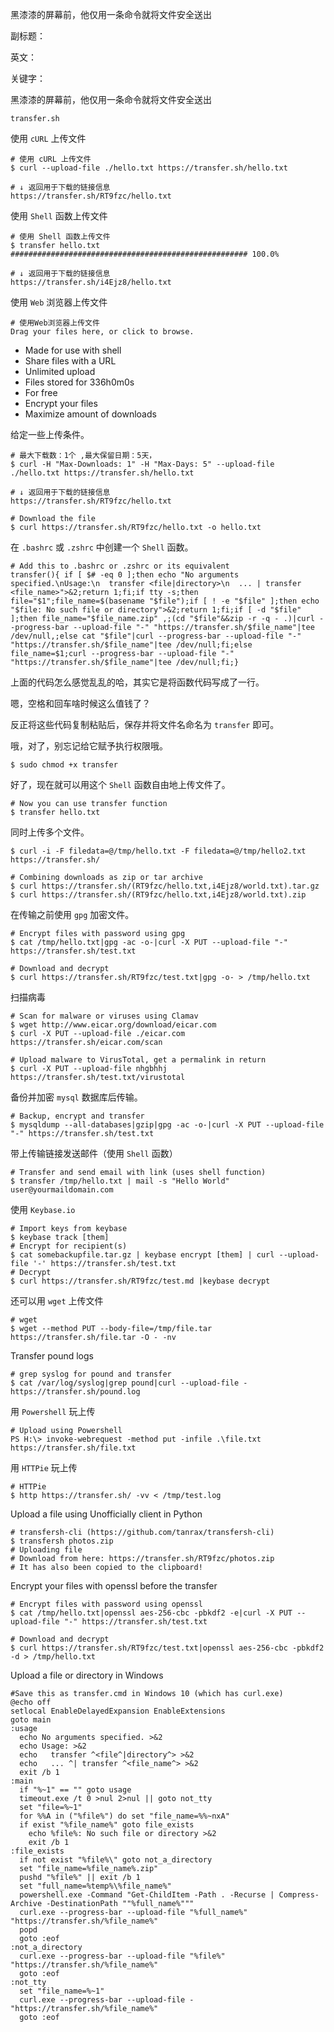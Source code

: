 黑漆漆的屏幕前，他仅用一条命令就将文件安全送出

副标题：

英文：

关键字：



黑漆漆的屏幕前，他仅用一条命令就将文件安全送出





`transfer.sh`



使用 `cURL` 上传文件

```
# 使用 cURL 上传文件
$ curl --upload-file ./hello.txt https://transfer.sh/hello.txt

# ↓ 返回用于下载的链接信息
https://transfer.sh/RT9fzc/hello.txt
```



使用 `Shell` 函数上传文件

```
# 使用 Shell 函数上传文件
$ transfer hello.txt
##################################################### 100.0%

# ↓ 返回用于下载的链接信息
https://transfer.sh/i4Ejz8/hello.txt
```



使用 `Web` 浏览器上传文件

```
# 使用Web浏览器上传文件
Drag your files here, or click to browse.
```







* Made for use with shell
* Share files with a URL
* Unlimited upload
* Files stored for 336h0m0s
* For free
* Encrypt your files
* Maximize amount of downloads





给定一些上传条件。

```
# 最大下载数：1个 ,最大保留日期：5天，
$ curl -H "Max-Downloads: 1" -H "Max-Days: 5" --upload-file ./hello.txt https://transfer.sh/hello.txt

# ↓ 返回用于下载的链接信息
https://transfer.sh/RT9fzc/hello.txt

# Download the file
$ curl https://transfer.sh/RT9fzc/hello.txt -o hello.txt
```





在 `.bashrc` 或 `.zshrc` 中创建一个 `Shell` 函数。

```
# Add this to .bashrc or .zshrc or its equivalent
transfer(){ if [ $# -eq 0 ];then echo "No arguments specified.\nUsage:\n  transfer <file|directory>\n  ... | transfer <file_name>">&2;return 1;fi;if tty -s;then file="$1";file_name=$(basename "$file");if [ ! -e "$file" ];then echo "$file: No such file or directory">&2;return 1;fi;if [ -d "$file" ];then file_name="$file_name.zip" ,;(cd "$file"&&zip -r -q - .)|curl --progress-bar --upload-file "-" "https://transfer.sh/$file_name"|tee /dev/null,;else cat "$file"|curl --progress-bar --upload-file "-" "https://transfer.sh/$file_name"|tee /dev/null;fi;else file_name=$1;curl --progress-bar --upload-file "-" "https://transfer.sh/$file_name"|tee /dev/null;fi;}
```

上面的代码怎么感觉乱乱的哈，其实它是将函数代码写成了一行。

嗯，空格和回车啥时候这么值钱了？

反正将这些代码复制粘贴后，保存并将文件名命名为 `transfer` 即可。

哦，对了，别忘记给它赋予执行权限哦。

```
$ sudo chmod +x transfer
```



好了，现在就可以用这个 `Shell` 函数自由地上传文件了。

```
# Now you can use transfer function
$ transfer hello.txt
```





同时上传多个文件。

```
$ curl -i -F filedata=@/tmp/hello.txt -F filedata=@/tmp/hello2.txt https://transfer.sh/

# Combining downloads as zip or tar archive
$ curl https://transfer.sh/(RT9fzc/hello.txt,i4Ejz8/world.txt).tar.gz
$ curl https://transfer.sh/(RT9fzc/hello.txt,i4Ejz8/world.txt).zip
```





在传输之前使用 `gpg` 加密文件。

```
# Encrypt files with password using gpg
$ cat /tmp/hello.txt|gpg -ac -o-|curl -X PUT --upload-file "-" https://transfer.sh/test.txt

# Download and decrypt
$ curl https://transfer.sh/RT9fzc/test.txt|gpg -o- > /tmp/hello.txt
```





扫描病毒

```
# Scan for malware or viruses using Clamav
$ wget http://www.eicar.org/download/eicar.com
$ curl -X PUT --upload-file ./eicar.com https://transfer.sh/eicar.com/scan

# Upload malware to VirusTotal, get a permalink in return
$ curl -X PUT --upload-file nhgbhhj https://transfer.sh/test.txt/virustotal
```





备份并加密 `mysql` 数据库后传输。

```
# Backup, encrypt and transfer
$ mysqldump --all-databases|gzip|gpg -ac -o-|curl -X PUT --upload-file "-" https://transfer.sh/test.txt
```





带上传输链接发送邮件（使用 `Shell` 函数）

```
# Transfer and send email with link (uses shell function)
$ transfer /tmp/hello.txt | mail -s "Hello World" user@yourmaildomain.com
```



使用 `Keybase.io`

```
# Import keys from keybase
$ keybase track [them]
# Encrypt for recipient(s)
$ cat somebackupfile.tar.gz | keybase encrypt [them] | curl --upload-file '-' https://transfer.sh/test.txt
# Decrypt
$ curl https://transfer.sh/RT9fzc/test.md |keybase decrypt
```



还可以用 `wget` 上传文件

```
# wget
$ wget --method PUT --body-file=/tmp/file.tar https://transfer.sh/file.tar -O - -nv
```



Transfer pound logs

```
# grep syslog for pound and transfer
$ cat /var/log/syslog|grep pound|curl --upload-file - https://transfer.sh/pound.log
```





用 `Powershell` 玩上传

```
# Upload using Powershell
PS H:\> invoke-webrequest -method put -infile .\file.txt https://transfer.sh/file.txt
```



用 `HTTPie` 玩上传

```
# HTTPie
$ http https://transfer.sh/ -vv < /tmp/test.log
```





Upload a file using Unofficially client in Python

```
# transfersh-cli (https://github.com/tanrax/transfersh-cli)
$ transfersh photos.zip
# Uploading file
# Download from here: https://transfer.sh/RT9fzc/photos.zip
# It has also been copied to the clipboard!
```



Encrypt your files with openssl before the transfer

```
# Encrypt files with password using openssl
$ cat /tmp/hello.txt|openssl aes-256-cbc -pbkdf2 -e|curl -X PUT --upload-file "-" https://transfer.sh/test.txt

# Download and decrypt
$ curl https://transfer.sh/RT9fzc/test.txt|openssl aes-256-cbc -pbkdf2 -d > /tmp/hello.txt
```



Upload a file or directory in Windows

```
#Save this as transfer.cmd in Windows 10 (which has curl.exe)
@echo off
setlocal EnableDelayedExpansion EnableExtensions
goto main
:usage
  echo No arguments specified. >&2
  echo Usage: >&2
  echo   transfer ^<file^|directory^> >&2        
  echo   ... ^| transfer ^<file_name^> >&2       
  exit /b 1
:main
  if "%~1" == "" goto usage
  timeout.exe /t 0 >nul 2>nul || goto not_tty
  set "file=%~1"
  for %%A in ("%file%") do set "file_name=%%~nxA"
  if exist "%file_name%" goto file_exists
    echo %file%: No such file or directory >&2
    exit /b 1
:file_exists
  if not exist "%file%\" goto not_a_directory
  set "file_name=%file_name%.zip"
  pushd "%file%" || exit /b 1
  set "full_name=%temp%\%file_name%"
  powershell.exe -Command "Get-ChildItem -Path . -Recurse | Compress-Archive -DestinationPath ""%full_name%"""
  curl.exe --progress-bar --upload-file "%full_name%" "https://transfer.sh/%file_name%"
  popd
  goto :eof
:not_a_directory
  curl.exe --progress-bar --upload-file "%file%" "https://transfer.sh/%file_name%"
  goto :eof
:not_tty
  set "file_name=%~1"
  curl.exe --progress-bar --upload-file - "https://transfer.sh/%file_name%"
  goto :eof
```


